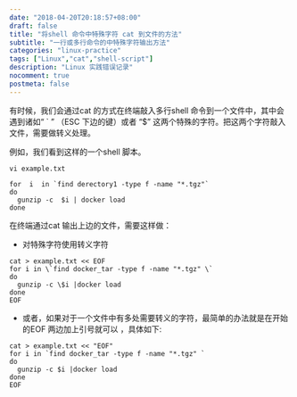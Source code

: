 ```yaml
---
date: "2018-04-20T20:18:57+08:00"
draft: false
title: "将shell 命令中特殊字符 cat 到文件的方法"
subtitle: "一行或多行命令的中特殊字符输出方法"
categories: "linux-practice"
tags: ["Linux","cat","shell-script"]
description: "Linux 实践错误记录"
nocomment: true
postmeta: false
---
```


有时候，我们会通过cat 的方式在终端敲入多行shell 命令到一个文件中，其中会遇到诸如“ ` ”  （ESC 下边的键）或者 “$” 这两个特殊的字符。把这两个字符敲入文件，需要做转义处理。

例如，我们看到这样的一个shell 脚本。

```
vi example.txt

for  i  in `find derectory1 -type f -name "*.tgz"`
do
  gunzip -c  $i | docker load
done
```

在终端通过cat 输出上边的文件，需要这样做：

- 对特殊字符使用转义字符

```
cat > example.txt << EOF
for i in \`find docker_tar -type f -name "*.tgz" \`
do
  gunzip -c \$i |docker load
done
EOF
```

- 或者，如果对于一个文件中有多处需要转义的字符，最简单的办法就是在开始的EOF 两边加上引号就可以 ，具体如下:

```
cat > example.txt << "EOF"
for i in `find docker_tar -type f -name "*.tgz" `
do
  gunzip -c $i |docker load
done
EOF
```






